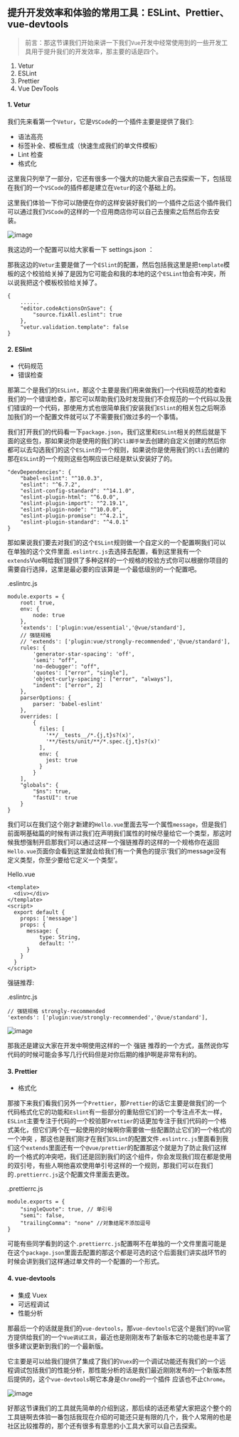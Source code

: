 ## 提升开发效率和体验的常用工具：ESLint、Prettier、vue-devtools

> 前言：那这节课我们开始来讲一下我们`Vue`开发中经常使用到的一些开发工具用于提升我们的开发效率，那主要的话是四个。

1. Vetur
2. ESLint
3. Prettier
4. Vue DevTools

#### 1. Vetur

我们先来看第一个`Vetur`，它是`VSCode`的一个插件主要是提供了我们:

- 语法高亮
- 标签补全、模板生成（快速生成我们的单文件模板）
- Lint 检查
- 格式化

这里我只列举了一部分，它还有很多一个强大的功能大家自己去探索一下，包括现在我们的一个`VSCode`的插件都是建立在`Vetur`的这个基础上的。

这里我们体验一下你可以随便在你的这样安装好我们的一个插件之后这个插件我们可以通过我们`VSCode`的这样的一个应用商店你可以自己去搜索之后然后你去安装。


![image](http://i2.tiimg.com/717460/964f285f27c54dba.jpg)

我这边的一个配置可以给大家看一下 settings.json ：

那我这边的`Vetur`主要是做了一个`ESlint`的配置，然后包括我这里是把`template`模板的这个校验给关掉了是因为它可能会和我的本地的这个`ESLint`怕会有冲突，所以说我把这个模板校验给关掉了。

```
{
    ......
    "editor.codeActionsOnSave": {
		"source.fixAll.eslint": true
	},
    "vetur.validation.template": false
}
```

#### 2. ESlint

- 代码规范
- 错误检查

那第二个是我们的`ESLint`，那这个主要是我们用来做我们一个代码规范的检查和我们的一个错误检查，那它可以帮助我们及时发现我们不合规范的一个代码以及我们错误的一个代码，那使用方式也很简单我们安装我们`ESlint`的相关包之后啊添加我们的一个配置文件就可以了不需要我们做过多的一个事情。

我们打开我们的代码看一下`package.json`，我们这里和`ESLint`相关的然后就是下面的这些包，那如果说你是使用的我们的`Cli脚手架`去创建的自定义创建的然后你都可以去勾选我们的这个`ESLint`的一个规则，如果说你是使用我们的`Cli`去创建的那在`ESLint`的一个规则这些包啊应该已经是默认安装好了的。

```
"devDependencies": {
    "babel-eslint": "^10.0.3",
    "eslint": "^6.7.2",
    "eslint-config-standard": "^14.1.0",
    "eslint-plugin-html": "^6.0.0",
    "eslint-plugin-import": "^2.19.1",
    "eslint-plugin-node": "^10.0.0",
    "eslint-plugin-promise": "^4.2.1",
    "eslint-plugin-standard": "^4.0.1"
}
```

那如果说我们要去对我们的这个`ESLint`规则做一个自定义的一个配置啊我们可以在单独的这个文件里面`.eslintrc.js`去选择去配置，看到这里我有一个`extends`Vue啊给我们提供了多种这样的一个规格的校验方式你可以根据你项目的需要自行选择，这里是最必要的应该算是一个最低级别的一个配置吧。

.eslintrc.js
```
module.exports = {
    root: true,
    env: {
        node: true
    },
    'extends': ['plugin:vue/essential','@vue/standard'],
    // 强链规格
    // 'extends': ['plugin:vue/strongly-recommended','@vue/standard'],
    rules: {
        'generator-star-spacing': 'off',
    	'semi': "off",
    	'no-debugger': "off",
    	'quotes': ["error", "single"],
    	'object-curly-spacing': ["error", "always"],
    	"indent": ["error", 2]
    },
    parserOptions: {
        parser: 'babel-eslint'
    },
    overrides: [
        {
          files: [
            '**/__tests__/*.{j,t}s?(x)',
            '**/tests/unit/**/*.spec.{j,t}s?(x)'
          ],
          env: {
            jest: true
          }
        }
    ],
    "globals": {
        "$ns": true,
        "fastUI": true
    }
}
```

我们可以在我们这个刚才新建的`Hello.vue`里面去写一个属性`message`，但是我们前面啊基础篇的时候有讲过我们在声明我们属性的时候尽量给它一个类型，那这时候我想强制开启那我们可以通过这样一个强链推荐的这样的一个规格你在返回`Hello.vue`页面你会看到这里就会给我们有一个黄色的提示‘我们的message没有定义类型，你至少要给它定义一个类型’。

Hello.vue

```
<template>
  <div></div>
</template>
<script>
  export default {
    props: ['message']
    props: {
      message: {
          type: String,
          default: ''
      }
    }
  }
</script>
```

强链推荐:

.eslintrc.js
```
// 强链规格 strongly-recommended
'extends': ['plugin:vue/strongly-recommended','@vue/standard'],
```

![image](http://i2.tiimg.com/717460/4b202c408322dea1.jpg)


那我还是建议大家在开发中啊使用这样的一个 强链 推荐的一个方式，虽然说你写代码的时候可能会多写几行代码但是对你后期的维护啊是非常有利的。

#### 3. Prettier

- 格式化

那接下来我们看我们另外一个`Prettier`，那`Prettier`的话它主要是做我们的一个代码格式化它的功能和`Eslint`有一些部分的重贴但它们的一个专注点不太一样，`ESLint`主要专注于代码的一个校验那`Prettier`的话更加专注于我们代码的一个格式美化，但它们两个在一起使用的时候啊你需要做一些配置防止它们的一个格式的一个冲突
，那这也是我们刚才在我们`ESLint`的配置文件`.eslintrc.js`里面看到我们这个`extends`里面还有一个`@vue/prettier`的配置那这个就是为了防止我们这样的一个格式的冲突吧，我们还是回到我们的这个组件，你会发现我们现在都是使用的双引号，有些人啊他喜欢使用单引号这样的一个规则，那我们可以在我们的`.prettierrc.js`这个配置文件里面去更改。


.prettierrc.js

```
module.exports = {
	"singleQuote": true, // 单引号
	"semi": false,
	"trailingComma": "none" //对象结尾不添加逗号
}
```

可能有些同学看到的这个`.prettierrc.js`配置啊不在单独的一个文件里面可能是在这个`package.json`里面去配置的那这个都是可选的这个后面我们讲实战环节的时候会讲到我们这样通过单文件的一个配置的一个形式。


#### 4. vue-devtools

- 集成 Vuex
- 可远程调试
- 性能分析

那最后一个的话就是我们的`vue-devtools`，那`vue-devtools`它这个是我们的`Vue`官方提供给我们的一个`Vue调试工具`，最近也是刚刚发布了新版本它的功能也是丰富了很多建议更新到我们的一个最新版。

它主要是可以给我们提供了集成了我们的`Vuex`的一个调试功能还有我们的一个远程调试包括我们的性能分析，那性能分析的话是我们最近刚刚发布的一个新版本然后提供的，这个`vue-devtools`啊它本身是`Chrome`的一个插件
应该也不止`Chrome`。

![image](http://i2.tiimg.com/717460/b8dcef56aef011c2.jpg)


好那这节课我们的工具就先简单的介绍到这，那后续的话还希望大家把这个整个的工具链啊去体验一番包括我现在介绍的可能还只是有限的几个，我个人常用的也是社区比较推荐的，那个还有很多有意思的小工具大家可以自己去探索。
